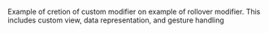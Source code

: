 Example of cretion of custom modifier on example of rollover modifier.
This includes custom view, data representation, and gesture handling
